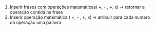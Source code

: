 1) Inserir frases com operações matemáticas(  +,  - ,  ÷,  x)  -> retornar a operação contida na frase
2) Inserir operação matemática (  +,  - ,  ÷,  x) -> atribuir para cada numero da operação uma palavra

